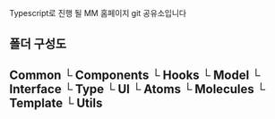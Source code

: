 Typescript로 진행 될 MM 홈페이지 git 공유소입니다

폴더 구성도
------------------------------------------
Common
└ Components
└ Hooks
└ Model
  └ Interface
  └ Type
└ UI
  └ Atoms
  └ Molecules
  └ Template
└ Utils
------------------------------------------
